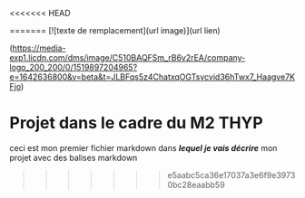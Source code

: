 <<<<<<< HEAD

=======
[![texte de remplacement](url image)](url lien)

(https://media-exp1.licdn.com/dms/image/C510BAQFSm_rB6v2rEA/company-logo_200_200/0/1519897204965?e=1642636800&v=beta&t=JLBFqs5z4ChatxqOGTsycvid36hTwx7_Haagve7KFjo)
# Projet dans le cadre du M2 THYP  #
ceci est mon premier fichier markdown dans ___lequel je vais décrire___ mon projet avec des balises markdown

>>>>>>> e5aabc5ca36e17037a3e6f9e39730bc28eaabb59
